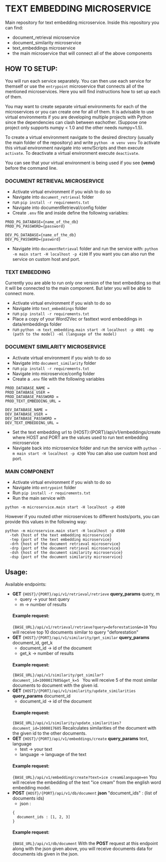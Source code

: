 # TEXT EMBEDDING MICROSERVICE

Main repository for text embedding microservice. Inside this repository you can find:
* document_retrieval microservice
* document_similarity microservice
* text_embeddings microservice
* the main microservice that will connect all of the above components

## HOW TO SETUP:

You will run each service separately. You can then use each service for themself or use the `entrypoint` microservice that connects all of the mentioned microservices. Here you will find instructions how to set up each of them.

You may want to create separate virtual environments for each of the microservices or you can create one for all of them. It is advisable to use virtual environments if you are developing multiple projects with Python since the dependencies can clash between eachother. (Suppose one project only supports numpy < 1.0 and the other needs numpy=1.5).

To create a virtual environment navigate to the desired directory (usually the main folder of the repository) and write
`python -m venv venv`
To activate this virtual environment navigate into venv/Scripts and then execute `activate`.
To deactivate a virtual environment execute `deactivate`.

You can see that your virtual environment is being used if you see __(venv)__ before the command line.

### DOCUMENT RETRIEVAL MICROSERVICE

* Activate virtual environment if you wish to do so
* Navigate into `document_retrieval` folder
* run `pip install -r requirements.txt`
* Navigate into documentRetrieval/config folder
* Create `.env` file and inside define the following variables:
```
PROD_PG_DATABASE={name_of_the_db}
PROD_PG_PASSWORD={password}

DEV_PG_DATABASE={name_of_the_db}
DEV_PG_PASSWORD={pasword}
```
* Navigate into `documentRetrieval` folder and run the service with:
`python -m main start -H localhost -p 4100`
If you want you can also run the service on custom host and port.

### TEXT EMBEDDING

Currently you are able to run only one version of the text embedding so that it will be connected to the main component. But later you will be able to connect more.

* Activate virtual environment if you wish to do so
* Navigate into `text_embeddings` folder
* run `pip install -r requirements.txt`
* Place a copy of your Word2Vec or fasttext word embeddings in data/embeddings folder
* run `python -m text_embedding.main start -H localhost -p 4001 -mp (path to the model) -ml (language of the model)`

### DOCUMENT SIMILARITY MICROSERVICE

* Activate virtual environment if you wish to do so
* Navigate into `document_similarity` folder
* run `pip install -r requirements.txt`
* Navigate into microservice/config folder
* Create a `.env` file with the following variables
```
PROD_DATABASE_NAME =
PROD_DATABASE_USER =
PROD_DATABASE_PASSWORD =
PROD_TEXT_EMBEDDING_URL =

DEV_DATABASE_NAME =
DEV_DATABASE_USER =
DEV_DATABASE_PASSWORD =
DEV_TEXT_EMBEDDING_URL =
```
* Set the text embedding url to {HOST}:{PORT}/api/v1/embeddings/create where HOST and PORT are the values used to run text embedding microservice
* Navigate back into microservice folder and run the service with
`python -m main start -H localhost -p 4200`
You can also use custom host and port.

### MAIN COMPONENT

* Activate virtual environment if you wish to do so
* Navigate into `entrypoint` folder
* Run `pip install -r requirements.txt`
* Run the main service with
```
python -m microservice.main start -H localhost -p 4500
```
However if you routed other microservices to different hosts/ports, you can provide this values in the following way:
```
python -m microservice.main start -H localhost -p 4500
  -teh {host of the text embedding microservice}
  -tep {port of the text embedding microservice}
  -drh {host of the document retrieval microservice}
  -drp {port of the document retrieval microservice}
  -dsh {host of the document similarity microservice}
  -dsp {port of the document similarity microservice}
```

## Usage:

Available endpoints:
* **GET** `{HOST}/{PORT}/api/v1/retrieval/retrieve` __query_params__ query, m
  * query -> your text query
  * m -> number of results
  #### Example request:
  ```{BASE_URL}/api/v1/retrieval/retrieve?query=deforestation&m=10```
  You will receive top 10 documents similar to query "deforestation"
* **GET** `{HOST}/{PORT}/api/v1/similarity/get_similar` __query_params__ document_id, get_k
  * document_id -> id of the document
  * get_k -> number of results
  #### Example request:
  ```{BASE_URL}/api/v1/similarity/get_similar?document_id=1000017605&get_k=5 ```
  You will receive 5 of the most similar documents to document with the given id.
* **GET** `{HOST}/{PORT}/api/v1/similarity/update_similarities` __query_params__ document_id
  * document_id -> id of the document
  #### Example request:
  ```{BASE_URL}/api/v1/similarity/update_similarities?document_id=1000017605```
  Recalculates similarities of the document with the given id to the other documents.
* **GET** `{HOST}/{PORT}/api/v1/embeddings/create` __query_params__ text, language
  * text -> your text
  * language -> language of the text
  #### Example request:
  ```{BASE_URL}/api/v1/embedding/create?text=ice cream&language=en```
  You will receive the embedding of the text "ice cream" from the english word embedding model.
* **POST** `{HOST}/{PORT}/api/v1/db/document` __json__ "document_ids" : (list of documents ids)
  * json :
  ```
  {
    document_ids : [1, 2, 3]
  }
  ```
  #### Example request:
  ```{BASE_URL}/api/v1/db/document```
  With the **POST** request at this endpoint along with the json given above, you will receive documents data for documents ids given in the json.